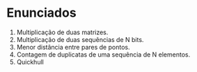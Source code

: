 # Enunciados

1. Multiplicação de duas matrizes.
2. Multiplicação de duas sequências de N bits.
3. Menor distância entre pares de pontos.
4. Contagem de duplicatas de uma sequência de N elementos.
5. Quickhull